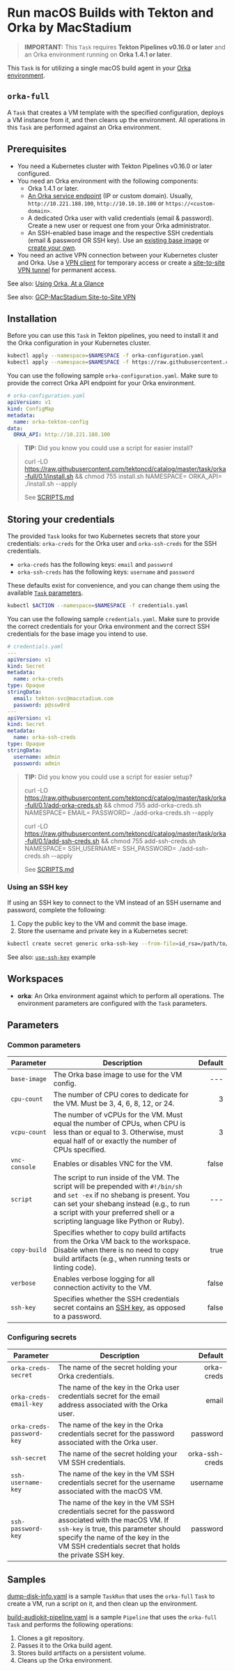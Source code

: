 # Run macOS Builds with Tekton and Orka by MacStadium

> **IMPORTANT:** This `Task` requires **Tekton Pipelines v0.16.0 or later** and an Orka environment running on **Orka 1.4.1 or later**.

This `Task` is for utilizing a single macOS build agent in your [Orka environment](https://orkadocs.macstadium.com).

## `orka-full`

A `Task` that creates a VM template with the specified configuration, deploys a VM instance from it, and then cleans up the environment. All operations in this `Task` are performed against an Orka environment.

## Prerequisites

* You need a Kubernetes cluster with Tekton Pipelines v0.16.0 or later configured.
* You need an Orka environment with the following components:
  * Orka 1.4.1 or later.
  * [An Orka service endpoint](https://orkadocs.macstadium.com/docs/endpoint-faqs#whats-the-orka-service-endpoint) (IP or custom domain). Usually, `http://10.221.188.100`, `http://10.10.10.100` or `https://<custom-domain>`.
  * A dedicated Orka user with valid credentials (email & password). Create a new user or request one from your Orka administrator.
  * An SSH-enabled base image and the respective SSH credentials (email & password OR SSH key). Use an [existing base image](https://orkadocs.macstadium.com/docs/existing-images-upload-management) or [create your own](https://orkadocs.macstadium.com/docs/creating-an-ssh-enabled-image). 
* You need an active VPN connection between your Kubernetes cluster and Orka. Use a [VPN client](https://orkadocs.macstadium.com/docs/vpn-connect) for temporary access or create a [site-to-site VPN tunnel](https://orkadocs.macstadium.com/docs/aws-orka-connections) for permanent access.

See also: [Using Orka, At a Glance](https://orkadocs.macstadium.com/docs/quick-start-introduction)

See also: [GCP-MacStadium Site-to-Site VPN](https://docs.macstadium.com/docs/google-cloud-setup)

## Installation

Before you can use this `Task` in Tekton pipelines, you need to install it and the Orka configuration in your Kubernetes cluster.

```sh
kubectl apply --namespace=$NAMESPACE -f orka-configuration.yaml
kubectl apply --namespace=$NAMESPACE -f https://raw.githubusercontent.com/tektoncd/catalog/orka-0.1/task/orka-full/0.1/orka-full.yaml
```

You can use the following sample `orka-configuration.yaml`. Make sure to provide the correct Orka API endpoint for your Orka environment.

```yaml
# orka-configuration.yaml
apiVersion: v1
kind: ConfigMap
metadata:
  name: orka-tekton-config
data:
  ORKA_API: http://10.221.188.100
```

> **TIP:** Did you know you could use a script for easier install?
>
> curl -LO https://raw.githubusercontent.com/tektoncd/catalog/master/task/orka-full/0.1/install.sh && chmod 755 install.sh
> NAMESPACE=<namespace> ORKA_API=<endpoint> ./install.sh --apply
>
> See [SCRIPTS.md](https://raw.githubusercontent.com/tektoncd/catalog/orka-0.1/task/orka-full/0.1/SCRIPTS.md)

## Storing your credentials

The provided `Task` looks for two Kubernetes secrets that store your credentials: `orka-creds` for the Orka user and `orka-ssh-creds` for the SSH credentials.
  * `orka-creds` has the following keys: `email` and `password`
  * `orka-ssh-creds` has the following keys: `username` and `password`

These defaults exist for convenience, and you can change them using the available [`Task` parameters](#Configuring-Secrets).

```sh
kubectl $ACTION --namespace=$NAMESPACE -f credentials.yaml
```

You can use the following sample `credentials.yaml`. Make sure to provide the correct credentials for your Orka environment and the correct SSH credentials for the base image you intend to use.


```yaml
# credentials.yaml
---
apiVersion: v1
kind: Secret
metadata:
  name: orka-creds
type: Opaque
stringData:
  email: tekton-svc@macstadium.com
  password: p@ssw0rd
---
apiVersion: v1
kind: Secret
metadata:
  name: orka-ssh-creds
type: Opaque
stringData:
  username: admin
  password: admin
```

> **TIP:** Did you know you could use a script for easier setup?
>
> curl -LO https://raw.githubusercontent.com/tektoncd/catalog/master/task/orka-full/0.1/add-orka-creds.sh && chmod 755 add-orka-creds.sh
> NAMESPACE=<namespace> EMAIL=<email> PASSWORD=<password> ./add-orka-creds.sh --apply
>
> curl -LO https://raw.githubusercontent.com/tektoncd/catalog/master/task/orka-full/0.1/add-ssh-creds.sh && chmod 755 add-ssh-creds.sh
> NAMESPACE=<namespace> SSH_USERNAME=<username> SSH_PASSWORD=<password> ./add-ssh-creds.sh --apply
>
> See [SCRIPTS.md](https://raw.githubusercontent.com/tektoncd/catalog/orka-0.1/task/orka-full/0.1/SCRIPTS.md)

### Using an SSH key

If using an SSH key to connect to the VM instead of an SSH username and password, complete the following:

1. Copy the public key to the VM and commit the base image.
2. Store the username and private key in a Kubernetes secret:

```sh
kubectl create secret generic orka-ssh-key --from-file=id_rsa=/path/to/id_rsa --from-literal=username=<username>
```

See also: [`use-ssh-key`](samples/use-ssh-key.yaml) example

## Workspaces

* **orka**: An Orka environment against which to perform all operations. The environment parameters are configured with the `Task` parameters.

## Parameters

### Common parameters

| Parameter | Description | Default |
| --- | --- | ---: |
| `base-image` | The Orka base image to use for the VM config. | --- |
| `cpu-count` | The number of CPU cores to dedicate for the VM. Must be 3, 4, 6, 8, 12, or 24. | 3 |
| `vcpu-count` | The number of vCPUs for the VM. Must equal the number of CPUs, when CPU is less than or equal to 3. Otherwise, must equal half of or exactly the number of CPUs specified. | 3 |
| `vnc-console` | Enables or disables VNC for the VM. | false |
| `script` | The script to run inside of the VM. The script will be prepended with `#!/bin/sh` and `set -ex` if no shebang is present. You can set your shebang instead (e.g., to run a script with your preferred shell or a scripting language like Python or Ruby). | --- |
| `copy-build` | Specifies whether to copy build artifacts from the Orka VM back to the workspace. Disable when there is no need to copy build artifacts (e.g., when running tests or linting code). | true |
| `verbose` | Enables verbose logging for all connection activity to the VM. | false |
| `ssh-key` | Specifies whether the SSH credentials secret contains an [SSH key](#using-an-ssh-key), as opposed to a password. | false |

### Configuring secrets

| Parameter | Description | Default |
| --- | --- | ---: |
| `orka-creds-secret` | The name of the secret holding your Orka credentials. | orka-creds |
| `orka-creds-email-key` | The name of the key in the Orka user credentials secret for the email address associated with the Orka user. | email |
| `orka-creds-password-key` | The name of the key in the Orka credentials secret for the password associated with the Orka user. | password |
| `ssh-secret` | The name of the secret holding your VM SSH credentials. | orka-ssh-creds |
| `ssh-username-key` | The name of the key in the VM SSH credentials secret for the username associated with the macOS VM. | username |
| `ssh-password-key` | The name of the key in the VM SSH credentials secret for the password associated with the macOS VM. If `ssh-key` is true, this parameter should specify the name of the key in the VM SSH credentials secret that holds the private SSH key. | password |

## Samples

[dump-disk-info.yaml](samples/dump-disk-info.yaml) is a sample `TaskRun` that uses the `orka-full` `Task` to create a VM, run a script on it, and then clean up the environment.

[build-audiokit-pipeline.yaml](samples/build-audiokit-pipeline.yaml) is a  sample `Pipeline` that uses the `orka-full` `Task` and performs the following operations:
1. Clones a git repository.
2. Passes it to the Orka build agent.
3. Stores build artifacts on a persistent volume.
4. Cleans up the Orka environment.